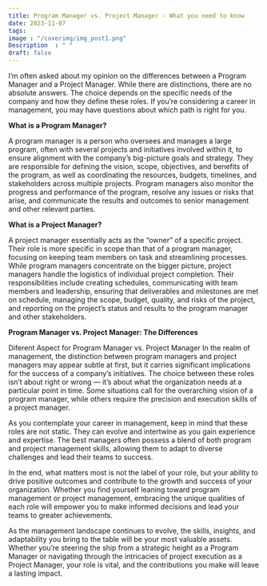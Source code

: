 ```yaml
---
title: Program Manager vs. Project Manager - What you need to know
date: 2023-11-07
tags: 
image : "/coverimg/img_post1.png"
Description  : " "
draft: false
---
```


I’m often asked about my opinion on the differences between a Program Manager and a Project Manager. While there are distinctions, there are no absolute answers. The choice depends on the specific needs of the company and how they define these roles. If you’re considering a career in management, you may have questions about which path is right for you.

**What is a Program Manager?**

A program manager is a person who oversees and manages a large program, often with several projects and initiatives involved within it, to ensure alignment with the company’s big-picture goals and strategy. They are responsible for defining the vision, scope, objectives, and benefits of the program, as well as coordinating the resources, budgets, timelines, and stakeholders across multiple projects. Program managers also monitor the progress and performance of the program, resolve any issues or risks that arise, and communicate the results and outcomes to senior management and other relevant parties.

**What is a Project Manager?**

A project manager essentially acts as the “owner” of a specific project. Their role is more specific in scope than that of a program manager, focusing on keeping team members on task and streamlining processes. While program managers concentrate on the bigger picture, project managers handle the logistics of individual project completion. Their responsibilities include creating schedules, communicating with team members and leadership, ensuring that deliverables and milestones are met on schedule, managing the scope, budget, quality, and risks of the project, and reporting on the project’s status and results to the program manager and other stakeholders.

**Program Manager vs. Project Manager: The Differences**

Diferent Aspect for Program Manager vs. Project Manager
In the realm of management, the distinction between program managers and project managers may appear subtle at first, but it carries significant implications for the success of a company’s initiatives. The choice between these roles isn’t about right or wrong — it’s about what the organization needs at a particular point in time. Some situations call for the overarching vision of a program manager, while others require the precision and execution skills of a project manager.

As you contemplate your career in management, keep in mind that these roles are not static. They can evolve and intertwine as you gain experience and expertise. The best managers often possess a blend of both program and project management skills, allowing them to adapt to diverse challenges and lead their teams to success.

In the end, what matters most is not the label of your role, but your ability to drive positive outcomes and contribute to the growth and success of your organization. Whether you find yourself leaning toward program management or project management, embracing the unique qualities of each role will empower you to make informed decisions and lead your teams to greater achievements.

As the management landscape continues to evolve, the skills, insights, and adaptability you bring to the table will be your most valuable assets. Whether you’re steering the ship from a strategic height as a Program Manager or navigating through the intricacies of project execution as a Project Manager, your role is vital, and the contributions you make will leave a lasting impact.